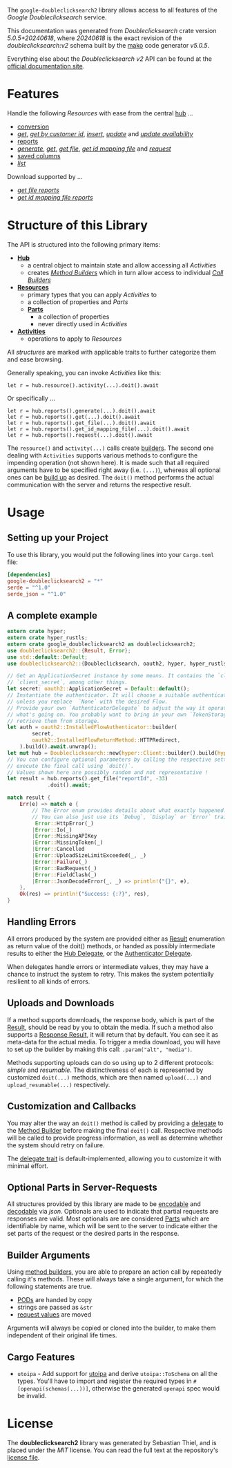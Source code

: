 <!---
DO NOT EDIT !
This file was generated automatically from 'src/generator/templates/api/README.md.mako'
DO NOT EDIT !
-->
The `google-doubleclicksearch2` library allows access to all features of the *Google Doubleclicksearch* service.

This documentation was generated from *Doubleclicksearch* crate version *5.0.5+20240618*, where *20240618* is the exact revision of the *doubleclicksearch:v2* schema built by the [mako](http://www.makotemplates.org/) code generator *v5.0.5*.

Everything else about the *Doubleclicksearch* *v2* API can be found at the
[official documentation site](https://developers.google.com/search-ads).
# Features

Handle the following *Resources* with ease from the central [hub](https://docs.rs/google-doubleclicksearch2/5.0.5+20240618/google_doubleclicksearch2/Doubleclicksearch) ... 

* [conversion](https://docs.rs/google-doubleclicksearch2/5.0.5+20240618/google_doubleclicksearch2/api::Conversion)
 * [*get*](https://docs.rs/google-doubleclicksearch2/5.0.5+20240618/google_doubleclicksearch2/api::ConversionGetCall), [*get by customer id*](https://docs.rs/google-doubleclicksearch2/5.0.5+20240618/google_doubleclicksearch2/api::ConversionGetByCustomerIdCall), [*insert*](https://docs.rs/google-doubleclicksearch2/5.0.5+20240618/google_doubleclicksearch2/api::ConversionInsertCall), [*update*](https://docs.rs/google-doubleclicksearch2/5.0.5+20240618/google_doubleclicksearch2/api::ConversionUpdateCall) and [*update availability*](https://docs.rs/google-doubleclicksearch2/5.0.5+20240618/google_doubleclicksearch2/api::ConversionUpdateAvailabilityCall)
* [reports](https://docs.rs/google-doubleclicksearch2/5.0.5+20240618/google_doubleclicksearch2/api::Report)
 * [*generate*](https://docs.rs/google-doubleclicksearch2/5.0.5+20240618/google_doubleclicksearch2/api::ReportGenerateCall), [*get*](https://docs.rs/google-doubleclicksearch2/5.0.5+20240618/google_doubleclicksearch2/api::ReportGetCall), [*get file*](https://docs.rs/google-doubleclicksearch2/5.0.5+20240618/google_doubleclicksearch2/api::ReportGetFileCall), [*get id mapping file*](https://docs.rs/google-doubleclicksearch2/5.0.5+20240618/google_doubleclicksearch2/api::ReportGetIdMappingFileCall) and [*request*](https://docs.rs/google-doubleclicksearch2/5.0.5+20240618/google_doubleclicksearch2/api::ReportRequestCall)
* [saved columns](https://docs.rs/google-doubleclicksearch2/5.0.5+20240618/google_doubleclicksearch2/api::SavedColumn)
 * [*list*](https://docs.rs/google-doubleclicksearch2/5.0.5+20240618/google_doubleclicksearch2/api::SavedColumnListCall)


Download supported by ...

* [*get file reports*](https://docs.rs/google-doubleclicksearch2/5.0.5+20240618/google_doubleclicksearch2/api::ReportGetFileCall)
* [*get id mapping file reports*](https://docs.rs/google-doubleclicksearch2/5.0.5+20240618/google_doubleclicksearch2/api::ReportGetIdMappingFileCall)



# Structure of this Library

The API is structured into the following primary items:

* **[Hub](https://docs.rs/google-doubleclicksearch2/5.0.5+20240618/google_doubleclicksearch2/Doubleclicksearch)**
    * a central object to maintain state and allow accessing all *Activities*
    * creates [*Method Builders*](https://docs.rs/google-doubleclicksearch2/5.0.5+20240618/google_doubleclicksearch2/client::MethodsBuilder) which in turn
      allow access to individual [*Call Builders*](https://docs.rs/google-doubleclicksearch2/5.0.5+20240618/google_doubleclicksearch2/client::CallBuilder)
* **[Resources](https://docs.rs/google-doubleclicksearch2/5.0.5+20240618/google_doubleclicksearch2/client::Resource)**
    * primary types that you can apply *Activities* to
    * a collection of properties and *Parts*
    * **[Parts](https://docs.rs/google-doubleclicksearch2/5.0.5+20240618/google_doubleclicksearch2/client::Part)**
        * a collection of properties
        * never directly used in *Activities*
* **[Activities](https://docs.rs/google-doubleclicksearch2/5.0.5+20240618/google_doubleclicksearch2/client::CallBuilder)**
    * operations to apply to *Resources*

All *structures* are marked with applicable traits to further categorize them and ease browsing.

Generally speaking, you can invoke *Activities* like this:

```Rust,ignore
let r = hub.resource().activity(...).doit().await
```

Or specifically ...

```ignore
let r = hub.reports().generate(...).doit().await
let r = hub.reports().get(...).doit().await
let r = hub.reports().get_file(...).doit().await
let r = hub.reports().get_id_mapping_file(...).doit().await
let r = hub.reports().request(...).doit().await
```

The `resource()` and `activity(...)` calls create [builders][builder-pattern]. The second one dealing with `Activities` 
supports various methods to configure the impending operation (not shown here). It is made such that all required arguments have to be 
specified right away (i.e. `(...)`), whereas all optional ones can be [build up][builder-pattern] as desired.
The `doit()` method performs the actual communication with the server and returns the respective result.

# Usage

## Setting up your Project

To use this library, you would put the following lines into your `Cargo.toml` file:

```toml
[dependencies]
google-doubleclicksearch2 = "*"
serde = "^1.0"
serde_json = "^1.0"
```

## A complete example

```Rust
extern crate hyper;
extern crate hyper_rustls;
extern crate google_doubleclicksearch2 as doubleclicksearch2;
use doubleclicksearch2::{Result, Error};
use std::default::Default;
use doubleclicksearch2::{Doubleclicksearch, oauth2, hyper, hyper_rustls, chrono, FieldMask};

// Get an ApplicationSecret instance by some means. It contains the `client_id` and 
// `client_secret`, among other things.
let secret: oauth2::ApplicationSecret = Default::default();
// Instantiate the authenticator. It will choose a suitable authentication flow for you, 
// unless you replace  `None` with the desired Flow.
// Provide your own `AuthenticatorDelegate` to adjust the way it operates and get feedback about 
// what's going on. You probably want to bring in your own `TokenStorage` to persist tokens and
// retrieve them from storage.
let auth = oauth2::InstalledFlowAuthenticator::builder(
        secret,
        oauth2::InstalledFlowReturnMethod::HTTPRedirect,
    ).build().await.unwrap();
let mut hub = Doubleclicksearch::new(hyper::Client::builder().build(hyper_rustls::HttpsConnectorBuilder::new().with_native_roots().unwrap().https_or_http().enable_http1().build()), auth);
// You can configure optional parameters by calling the respective setters at will, and
// execute the final call using `doit()`.
// Values shown here are possibly random and not representative !
let result = hub.reports().get_file("reportId", -33)
             .doit().await;

match result {
    Err(e) => match e {
        // The Error enum provides details about what exactly happened.
        // You can also just use its `Debug`, `Display` or `Error` traits
         Error::HttpError(_)
        |Error::Io(_)
        |Error::MissingAPIKey
        |Error::MissingToken(_)
        |Error::Cancelled
        |Error::UploadSizeLimitExceeded(_, _)
        |Error::Failure(_)
        |Error::BadRequest(_)
        |Error::FieldClash(_)
        |Error::JsonDecodeError(_, _) => println!("{}", e),
    },
    Ok(res) => println!("Success: {:?}", res),
}

```
## Handling Errors

All errors produced by the system are provided either as [Result](https://docs.rs/google-doubleclicksearch2/5.0.5+20240618/google_doubleclicksearch2/client::Result) enumeration as return value of
the doit() methods, or handed as possibly intermediate results to either the 
[Hub Delegate](https://docs.rs/google-doubleclicksearch2/5.0.5+20240618/google_doubleclicksearch2/client::Delegate), or the [Authenticator Delegate](https://docs.rs/yup-oauth2/*/yup_oauth2/trait.AuthenticatorDelegate.html).

When delegates handle errors or intermediate values, they may have a chance to instruct the system to retry. This 
makes the system potentially resilient to all kinds of errors.

## Uploads and Downloads
If a method supports downloads, the response body, which is part of the [Result](https://docs.rs/google-doubleclicksearch2/5.0.5+20240618/google_doubleclicksearch2/client::Result), should be
read by you to obtain the media.
If such a method also supports a [Response Result](https://docs.rs/google-doubleclicksearch2/5.0.5+20240618/google_doubleclicksearch2/client::ResponseResult), it will return that by default.
You can see it as meta-data for the actual media. To trigger a media download, you will have to set up the builder by making
this call: `.param("alt", "media")`.

Methods supporting uploads can do so using up to 2 different protocols: 
*simple* and *resumable*. The distinctiveness of each is represented by customized 
`doit(...)` methods, which are then named `upload(...)` and `upload_resumable(...)` respectively.

## Customization and Callbacks

You may alter the way an `doit()` method is called by providing a [delegate](https://docs.rs/google-doubleclicksearch2/5.0.5+20240618/google_doubleclicksearch2/client::Delegate) to the 
[Method Builder](https://docs.rs/google-doubleclicksearch2/5.0.5+20240618/google_doubleclicksearch2/client::CallBuilder) before making the final `doit()` call. 
Respective methods will be called to provide progress information, as well as determine whether the system should 
retry on failure.

The [delegate trait](https://docs.rs/google-doubleclicksearch2/5.0.5+20240618/google_doubleclicksearch2/client::Delegate) is default-implemented, allowing you to customize it with minimal effort.

## Optional Parts in Server-Requests

All structures provided by this library are made to be [encodable](https://docs.rs/google-doubleclicksearch2/5.0.5+20240618/google_doubleclicksearch2/client::RequestValue) and 
[decodable](https://docs.rs/google-doubleclicksearch2/5.0.5+20240618/google_doubleclicksearch2/client::ResponseResult) via *json*. Optionals are used to indicate that partial requests are responses 
are valid.
Most optionals are are considered [Parts](https://docs.rs/google-doubleclicksearch2/5.0.5+20240618/google_doubleclicksearch2/client::Part) which are identifiable by name, which will be sent to 
the server to indicate either the set parts of the request or the desired parts in the response.

## Builder Arguments

Using [method builders](https://docs.rs/google-doubleclicksearch2/5.0.5+20240618/google_doubleclicksearch2/client::CallBuilder), you are able to prepare an action call by repeatedly calling it's methods.
These will always take a single argument, for which the following statements are true.

* [PODs][wiki-pod] are handed by copy
* strings are passed as `&str`
* [request values](https://docs.rs/google-doubleclicksearch2/5.0.5+20240618/google_doubleclicksearch2/client::RequestValue) are moved

Arguments will always be copied or cloned into the builder, to make them independent of their original life times.

[wiki-pod]: http://en.wikipedia.org/wiki/Plain_old_data_structure
[builder-pattern]: http://en.wikipedia.org/wiki/Builder_pattern
[google-go-api]: https://github.com/google/google-api-go-client

## Cargo Features

* `utoipa` - Add support for [utoipa](https://crates.io/crates/utoipa) and derive `utoipa::ToSchema` on all
the types. You'll have to import and register the required types in `#[openapi(schemas(...))]`, otherwise the
generated `openapi` spec would be invalid.


# License
The **doubleclicksearch2** library was generated by Sebastian Thiel, and is placed 
under the *MIT* license.
You can read the full text at the repository's [license file][repo-license].

[repo-license]: https://github.com/Byron/google-apis-rsblob/main/LICENSE.md


